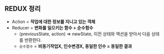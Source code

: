 ## REDUX 정리
- Action = **작업에 대한 정보를 지니고 있는 객체**
- Reducer = **변화를 일으키는 함수 + 순수함수** <br>
    - (previousState, action) => newState, 이전 상태와 액션을 받아서 다음 상태를 반환한다.
    - `순수함수` = **비동기작업X, 인수변경X, 동일한 인수 = 동일한 결과**


